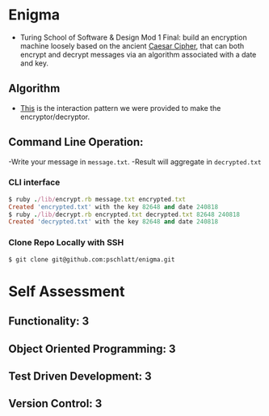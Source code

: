 # Enigma

- Turing School of Software & Design Mod 1 Final: build an encryption machine loosely based on the ancient <a href="https://en.wikipedia.org/wiki/Caesar_cipher">Caesar Cipher</a>, that can both encrypt and decrypt messages via an algorithm associated with a date and key.
## Algorithm
- [This](http://backend.turing.io/module1/projects/enigma/encryption) is the interaction pattern we were provided to make the encryptor/decryptor.
## Command Line Operation:
-Write your message in `message.txt`.
-Result will aggregate in `decrypted.txt`
### CLI interface
```ruby
$ ruby ./lib/encrypt.rb message.txt encrypted.txt
Created 'encrypted.txt' with the key 82648 and date 240818
$ ruby ./lib/decrypt.rb encrypted.txt decrypted.txt 82648 240818
Created 'decrypted.txt' with the key 82648 and date 240818
```
### Clone Repo Locally with SSH
`$ git clone git@github.com:pschlatt/enigma.git`

# Self Assessment
## Functionality: 3
## Object Oriented Programming: 3
## Test Driven Development: 3
## Version Control: 3
